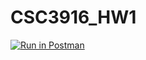 # CSC3916_HW1

[![Run in Postman](https://run.pstmn.io/button.svg)](https://god.postman.co/run-collection/d38e533017ea56f943d8#?env%5BCSC3916_HW1%5D=W3sia2V5IjoiZWNob19ib2R5IiwidmFsdWUiOiJIZWxsbyBXb3JsZCIsImVuYWJsZWQiOnRydWV9XQ==)
